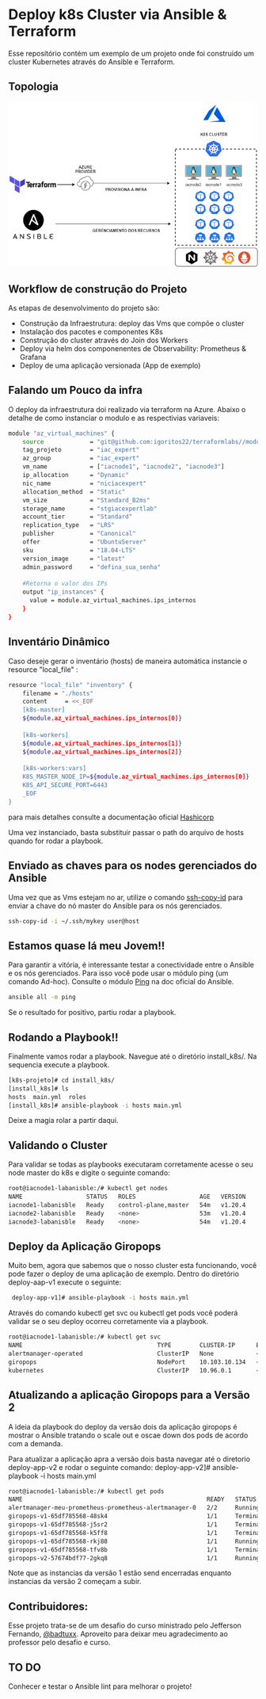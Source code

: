 # Deploy k8s Cluster via Ansible & Terraform
Esse reposítório contém um exemplo de um projeto onde foi construído um cluster Kubernetes através do Ansible e Terraform.

## Topologia

![plot](./projetok8s.png)


## Workflow de construção do Projeto
As etapas de desenvolvimento do projeto são:
- Construção da Infraestrutura: deploy das Vms que compõe o cluster
- Instalação dos pacotes e componentes K8s
- Construção do cluster através do Join dos Workers
- Deploy via helm dos componenentes de Observability: Prometheus & Grafana
- Deploy de uma aplicação versionada (App de exemplo)

## Falando um Pouco da infra
O deploy da infraestrutura doi realizado via terraform na Azure. Abaixo o detalhe de como instanciar o modulo e as respectivias variaveis:

```bash
module "az_virtual_machines" {
    source             = "git@github.com:igoritos22/terraformlabs//modules/az_virtual_machine"
    tag_projeto        = "iac_expert"
    az_group           = "iac_expert"
    vm_name            = ["iacnode1", "iacnode2", "iacnode3"]
    ip_allocation      = "Dynamic"
    nic_name           = "niciacexpert"
    allocation_method  = "Static"
    vm_size            = "Standard_B2ms"
    storage_name       = "stgiacexpertlab"
    account_tier       = "Standard"
    replication_type   = "LRS"
    publisher          = "Canonical"
    offer              = "UbuntuServer"
    sku                = "18.04-LTS"
    version_image      = "latest"
    admin_password     = "defina_sua_senha"

    #Retorna o valor dos IPs
    output "ip_instances" {
      value = module.az_virtual_machines.ips_internos
    }
}
```
## Inventário Dinâmico
Caso deseje gerar o inventário (hosts) de maneira automática instancie o resource "local_file" :
```bash
resource "local_file" "inventory" {
    filename = "./hosts"
    content     = <<_EOF
    [k8s-master]
    ${module.az_virtual_machines.ips_internos[0]}

    [k8s-workers]
    ${module.az_virtual_machines.ips_internos[1]}
    ${module.az_virtual_machines.ips_internos[2]}

    [k8s-workers:vars]
    K8S_MASTER_NODE_IP=${module.az_virtual_machines.ips_internos[0]}
    K8S_API_SECURE_PORT=6443
    _EOF
}
```
para mais detalhes consulte a documentação oficial [Hashicorp](https://registry.terraform.io/providers/hashicorp/local/latest/docs/resources/file)

Uma vez instanciado, basta substituir passar o path do arquivo de hosts quando for rodar a playbook. 

## Enviado as chaves para os nodes gerenciados do Ansible
Uma vez que as Vms estejam no ar, utilize o comando [ssh-copy-id](https://www.ssh.com/ssh/copy-id) para enviar a chave do nó master do Ansible para os nós gerenciados.
```bash
ssh-copy-id -i ~/.ssh/mykey user@host
```

## Estamos quase lá meu Jovem!!

Para garantir a vitória, é interessante testar a conectividade entre o Ansible e os nós gerenciados. Para isso você pode usar o módulo ping (um comando Ad-hoc). Consulte o módulo [Ping](https://docs.ansible.com/ansible/2.3/ping_module.html) na doc oficial do Ansible.

```bash
ansible all -m ping
```
Se o resultado for positivo, partiu rodar a playbook.

## Rodando a Playbook!!
Finalmente vamos rodar a playbook. Navegue até o diretório install_k8s/. Na sequencia execute a playbook.
```bash
[k8s-projeto]# cd install_k8s/
[install_k8s]# ls
hosts  main.yml  roles
[install_k8s]# ansible-playbook -i hosts main.yml
```
Deixe a magia rolar a partir daqui.

## Validando o Cluster
Para validar se todas as playbooks executaram corretamente acesse o seu node master do k8s e digite o seguinte comando:
```bash
root@iacnode1-labanisble:/# kubectl get nodes
NAME                  STATUS   ROLES                  AGE   VERSION
iacnode1-labanisble   Ready    control-plane,master   54m   v1.20.4
iacnode2-labanisble   Ready    <none>                 53m   v1.20.4
iacnode3-labanisble   Ready    <none>                 54m   v1.20.4
```
## Deploy da Aplicação Giropops

Muito bem, agora que sabemos que o nosso cluster esta funcionando, você pode fazer o deploy de uma aplicação de exemplo. Dentro do diretório deploy-aap-v1 execute o seguinte:
```bash
 deploy-app-v1]# ansible-playbook -i hosts main.yml
```
Através do comando kubectl get svc ou kubectl get pods você poderá validar se o seu deploy ocorreu corretamente via a playbook.

```bash
root@iacnode1-labanisble:/# kubectl get svc
NAME                                      TYPE        CLUSTER-IP      EXTERNAL-IP   PORT(S)                        AGE
alertmanager-operated                     ClusterIP   None            <none>        9093/TCP,9094/TCP,9094/UDP     66m
giropops                                  NodePort    10.103.10.134   <none>        80:32222/TCP,32111:32111/TCP   60m
kubernetes                                ClusterIP   10.96.0.1       <none>        443/TCP                        67m
```
## Atualizando a aplicação Giropops para a Versão 2
A ideia da playbook do deploy da versão dois da aplicação giropops é mostrar o Ansible tratando o scale out e oscae down dos pods de acordo com a demanda.

Para atualizar a aplicação apra a versão dois basta navegar até o diretorio deploy-app-v2 e rodar o seguinte comando:
deploy-app-v2]# ansible-playbook -i hosts main.yml
```bash
root@iacnode1-labanisble:/# kubectl get pods
NAME                                                    READY   STATUS        RESTARTS   AGE
alertmanager-meu-prometheus-prometheus-alertmanager-0   2/2     Running       0          72m
giropops-v1-65df785568-48sk4                            1/1     Terminating   0          6m10s
giropops-v1-65df785568-j5sr2                            1/1     Terminating   0          6m10s
giropops-v1-65df785568-k5ff8                            1/1     Terminating   0          6m10s
giropops-v1-65df785568-rkj88                            1/1     Running       0          6m10s
giropops-v1-65df785568-tfv8b                            1/1     Terminating   0          6m10s
giropops-v2-57674bdf77-2gkq8                            1/1     Running       0          60m
```
Note que as instancias da versão 1 estão send encerradas enquanto instancias da versão 2 começam a subir.

## Contribuidores:
Esse projeto trata-se de um desafio do curso ministrado pelo Jefferson Fernando,  [@badtuxx](https://github.com/badtuxx). Aproveito para deixar meu agradecimento ao professor pelo desafio e curso.

## TO DO
Conhecer e testar o Ansible lint para melhorar o projeto!